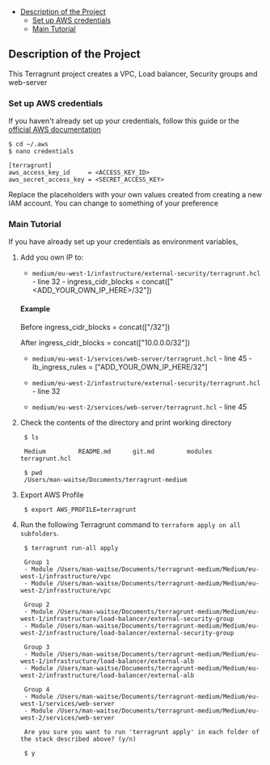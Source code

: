 
- [Description of the Project](#description-of-the-project)
	- [Set up AWS credentials](#set-up-aws-credentials)
	- [Main Tutorial](#main-tutorial)

## Description of the Project
This Terragrunt project creates a VPC, Load balancer, Security groups and web-server 

### Set up AWS credentials
If you haven't already set up your credentials, follow this guide or the [official AWS documentation](https://docs.aws.amazon.com/sdk-for-java/v1/developer-guide/setup-credentials.html)

	$ cd ~/.aws
	$ nano credentials

	[terragrunt]
	aws_access_key_id     = <ACCESS_KEY_ID>
	aws_secret_access_key = <SECRET_ACCESS_KEY>

Replace the placeholders with your own values created from creating a new IAM account. You can change <terragrunt> to something of your preference

### Main Tutorial
If you have already set up your credentials as environment variables, 

  1. Add you own IP to:
   
        -  `medium/eu-west-1/infastructure/external-security/terragrunt.hcl` - line 32 -   ingress_cidr_blocks = concat(["<ADD_YOUR_OWN_IP_HERE>/32"])

        #### Example
        Before 
        ingress_cidr_blocks = concat(["/32"])

        After
        ingress_cidr_blocks = concat(["10.0.0.0/32"])


        -  `medium/eu-west-1/services/web-server/terragrunt.hcl` - line 45 - 	lb_ingress_rules = ["ADD_YOUR_OWN_IP_HERE/32"]

        -   `medium/eu-west-2/infastructure/external-security/terragrunt.hcl` - line 32
        -    `medium/eu-west-2/services/web-server/terragrunt.hcl` - line 45


1. Check the contents of the directory and print working directory 


		$ ls       

		Medium         README.md      git.md         modules        terragrunt.hcl    

		$ pwd     
		/Users/man-waitse/Documents/terragrunt-medium

2. Export AWS Profile    
   
		$ export AWS_PROFILE=terragrunt

3. Run the following Terragrunt command to `terraform apply on all subfolders`.

		$ terragrunt run-all apply 

		Group 1
		- Module /Users/man-waitse/Documents/terragrunt-medium/Medium/eu-west-1/infrastructure/vpc
		- Module /Users/man-waitse/Documents/terragrunt-medium/Medium/eu-west-2/infrastructure/vpc

		Group 2
		- Module /Users/man-waitse/Documents/terragrunt-medium/Medium/eu-west-1/infrastructure/load-balancer/external-security-group
		- Module /Users/man-waitse/Documents/terragrunt-medium/Medium/eu-west-2/infrastructure/load-balancer/external-security-group

		Group 3
		- Module /Users/man-waitse/Documents/terragrunt-medium/Medium/eu-west-1/infrastructure/load-balancer/external-alb
		- Module /Users/man-waitse/Documents/terragrunt-medium/Medium/eu-west-2/infrastructure/load-balancer/external-alb

		Group 4
		- Module /Users/man-waitse/Documents/terragrunt-medium/Medium/eu-west-1/services/web-server
		- Module /Users/man-waitse/Documents/terragrunt-medium/Medium/eu-west-2/services/web-server

		Are you sure you want to run 'terragrunt apply' in each folder of the stack described above? (y/n) 

		$ y 
